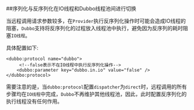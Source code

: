##序列化与反序列化在IO线程和Dubbo线程池间进行切换

当远程调用请求参数较多，在`Provider`执行反序列化操作时可能会造成IO线程的阻塞，`Dubbo`支持将反序列化的过程放入线程池中执行，避免因为反序列的耗时阻塞`IO线程`。

具体配置如下:

```
<dubbo:protocol name="dubbo">
	 <!--false表示不在IO线程中执行反序列化操作-->
    <dubbo:parameter key="dubbo.in.io" value="false" />
</dubbo:protocol>
```

需要注意的是，当`dubbo:protocol`配置`dispatcher`为`direct`时，远程调用的所有步骤均在`IO线程`中完成，`Dubbo`不再维护其他线程池，因此，此时配置反序列化的执行线程没有任何作用。
